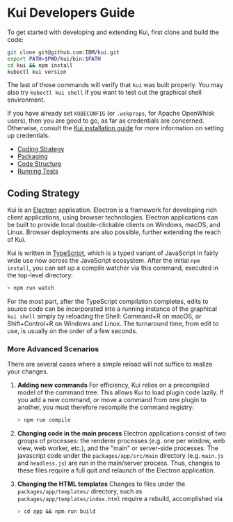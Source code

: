 # Kui Developers Guide

To get started with developing and extending Kui, first clone and
build the code:

```bash
git clone git@github.com:IBM/kui.git
export PATH=$PWD/kui/bin:$PATH
cd kui && npm install
kubectl kui version
```

The last of those commands will verify that `kui` was built
properly. You may also try `kubectl kui shell` if you want to test out
the graphical shell environment.

If you have already set `KUBECONFIG` (or `.wskprops`, for Apache
OpenWhisk users), then you are good to go, as far as credentials are
concerned. Otherwise, consult the [Kui installation
guide](../installation.md) for more information on setting up
credentials.

  - [Coding Strategy](#coding-strategy)
  - [Packaging](packaging.md)
  - [Code Structure](lay-of-the-land.md)
  - [Running Tests](local-testing.md)

## Coding Strategy

Kui is an [Electron](https://electron.atom.io/) application. Electron
is a framework for developing rich client applications, using browser
technologies. Electron applications can be built to provide local
double-clickable clients on Windows, macOS, and Linux. Browser
deployments are also possible, further extending the reach of Kui.

Kui is written in [TypeScript](https://www.typescriptlang.org/), which
is a typed variant of JavaScript in fairly wide use now across the
JavaScript ecosystem. After the initial `npm install`, you can set up
a compile watcher via this command, executed in the top-level
directory:

```bash
> npm run watch
```

For the most part, after the TypeScript compilation completes, edits
to source code can be incorporated into a running instance of the
graphical `kui shell` simply by reloading the Shell: Command+R on
macOS, or Shift+Control+R on Windows and Linux. The turnaround time,
from edit to use, is usually on the order of a few seconds.

### More Advanced Scenarios

There are several cases where a simple reload will not suffice to
realize your changes.

 1. **Adding new commands** For efficiency, Kui relies on a
    precompiled model of the command tree. This allows Kui to load
    plugin code lazily. If you add a new command, or move a command
    from one plugin to another, you must therefore recompile the
    command registry:

    ```bash
    > npm run compile
    ```

 2. **Changing code in the main process** Electron applications
    consist of two groups of processes: the renderer processes
    (e.g. one per window, web view, web worker, etc.), and the "main"
    or server-side processes. The javascript code under the
    `packages/app/src/main` directory (e.g. `main.js` and `headless.js`) are
    run in the main/server process. Thus, changes to these files
    require a full quit and relaunch of the Electron application.

 3. **Changing the HTML templates** Changes to files under the
    `packages/app/templates/` directory, such as `packages/app/templates/index.html` require a
    rebuild, accomplished via

    ```bash
    > cd app && npm run build
    ```
